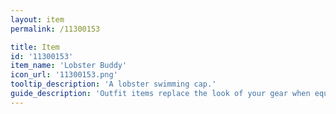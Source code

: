 ```yaml
---
layout: item
permalink: /11300153

title: Item
id: '11300153'
item_name: 'Lobster Buddy'
icon_url: '11300153.png'
tooltip_description: 'A lobster swimming cap.'
guide_description: 'Outfit items replace the look of your gear when equipped.'
---
```

